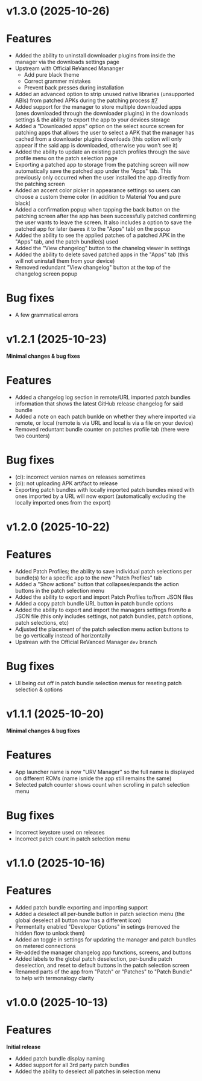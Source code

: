 # v1.3.0 (2025-10-26)


# Features

- Added the ability to uninstall downloader plugins from inside the manager via the downloads settings page
- Upstream with Official ReVanced Mananger
  - Add pure black theme
  - Correct grammer mistakes
  - Prevent back presses during installation
- Added an advanced option to strip unused native libraries (unsupported ABIs) from patched APKs during the patching process [#7](https://github.com/Jman-Github/Universal-ReVanced-Manager/issues/7)
- Added support for the manager to store multiple downloaded apps (ones downloaded through the downloader plugins) in the downloads settings & the ability to export the app to your devices storage
- Added a "Downloaded apps" option on the select source screen for patching apps that allows the user to select a APK that the manager has cached from a downloader plugins downloads (this option will only appear if the said app is downloaded, otherwise you won't see it)
- Added the ability to update an existing patch profiles through the save profile menu on the patch selection page
- Exporting a patched app to storage from the patching screen will now automatically save the patched app under the "Apps" tab. This previously only occurred when the user installed the app directly from the patching screen
- Added an accent color picker in appearance settings so users can choose a custom theme color (in addition to Material You and pure black)
- Added a confirmation popup when tapping the back button on the patching screen after the app has been successfully patched confirming the user wants to leave the screen. It also includes a option to save the patched app for later (saves it to the "Apps" tab) on the popup
- Added the ability to see the applied patches of a patched APK in the "Apps" tab, and the patch bundle(s) used
- Added the "View changelog" button to the chanelog viewer in settings
- Added the ability to delete saved patched apps in the "Apps" tab (this will not uninstall them from your device)
- Removed redundant "View changelog" button at the top of the changelog screen popup


# Bug fixes

- A few grammatical errors


# v1.2.1 (2025-10-23)
**Minimal changes & bug fixes**


# Features

- Added a changelog log section in remote/URL imported patch bundles information that shows the latest GitHub release changelog for said bundle
- Added a note on each patch bunlde on whether they where imported via remote, or local (remote is via URL and local is via a file on your device)
- Removed reduntant bundle counter on patches profile tab (there were two counters)


# Bug fixes

- (ci): incorrect version names on releases sometimes
- (ci): not uploading APK artifact to release
- Exporting patch bundles with locally imported patch bundles mixed with ones imported by a URL will now export (automatically excluding the locally imported ones from the export)


# v1.2.0 (2025-10-22)


# Features

- Added Patch Profiles; the ability to save individual patch selections per bundle(s) for a specific app to the new "Patch Profiles" tab
- Added a "Show actions" button that collapses/expands the action buttons in the patch selection menu
- Added the ability to export and import Patch Profiles to/from JSON files
- Added a copy patch bundle URL button in patch bundle options
- Added the ability to export and import the managers settings from/to a JSON file (this only includes settings, not patch bundles, patch options, patch selections, etc)
- Adjusted the placement of the patch selection menu action buttons to be go vertically instead of horizontally
- Upstrean with the Official ReVanced Manager `dev` branch


# Bug fixes

- UI being cut off in patch bundle selection menus for reseting patch selection & options


# v1.1.1 (2025-10-20)
**Minimal changes & bug fixes**


# Features

- App launcher name is now "URV Manager" so the full name is displayed on different ROMs (name isnide the app still remains the same)
- Selected patch counter shows count when scrolling in patch selection menu

# Bug fixes

- Incorrect keystore used on releases
- Incorrect patch count in patch selection menu


# v1.1.0 (2025-10-16)


# Features

- Added patch bundle exporting and importing support
- Added a deselect all per-bundle button in patch selection menu (the global deselect all button now has a different icon)
- Permentalty enabled "Developer Options" in setings (removed the hidden flow to unlock them)
- Added an toggle in settings for updating the manager and patch bundles on metered connections
- Re-added the manager changelog app functions, screens, and buttons
- Added labels to the global patch deselection, per-bundle patch deselection, and reset to default buttons in the patch selection screen
- Renamed parts of the app from "Patch" or "Patches" to "Patch Bundle" to help with termonalogy clarity


# v1.0.0 (2025-10-13)


# Features
**Initial release**

- Added patch bundle display naming
- Added support for all 3rd party patch bundles
- Added the ability to deselect all patches in selection menu